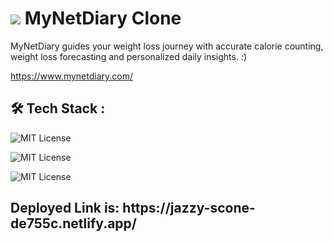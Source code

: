 
# ![](https://s3.amazonaws.com/img.mynetdiary.com/images/favicon.ico) MyNetDiary Clone

MyNetDiary guides your weight loss journey with accurate calorie counting, weight loss forecasting and personalized daily insights. :) 

https://www.mynetdiary.com/


## 🛠 Tech Stack :
![MIT License](https://img.shields.io/badge/HTML5-E34F26?style=for-the-badge&logo=html5&logoColor=white)

![MIT License](https://img.shields.io/badge/CSS3-1572B6?style=for-the-badge&logo=css3&logoColor=white)

![MIT License](https://img.shields.io/badge/JavaScript-F7DF1E?style=for-the-badge&logo=javascript&logoColor=black)



<h2>Deployed Link is: https://jazzy-scone-de755c.netlify.app/</h2>

